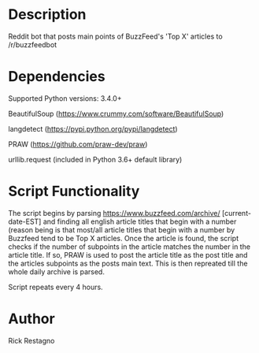 Description
===========

Reddit bot that posts main points of BuzzFeed's 'Top X' articles to /r/buzzfeedbot


Dependencies
=================
Supported Python versions: 3.4.0+ 

BeautifulSoup (https://www.crummy.com/software/BeautifulSoup)

langdetect (https://pypi.python.org/pypi/langdetect)

PRAW (https://github.com/praw-dev/praw)

urllib.request (included in Python 3.6+ default library)


Script Functionality
=====================

The script begins by parsing https://www.buzzfeed.com/archive/ [current-date-EST] and finding all english article titles that begin with a number (reason being is that most/all article titles that begin with a number by Buzzfeed tend to be Top X articles. Once the article is found, the script checks if the number of subpoints in the article matches the number in the article title. If so, PRAW is used to post the article title as the post title and the articles subpoints as the posts main text. This is then repreated till the whole daily archive is parsed.

Script repeats every 4 hours.


Author
==============
Rick Restagno

